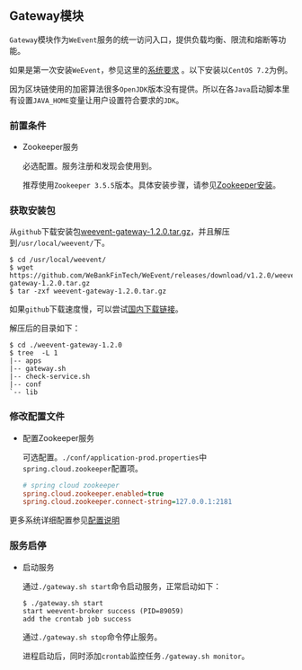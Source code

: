 ## Gateway模块

`Gateway`模块作为`WeEvent`服务的统一访问入口，提供负载均衡、限流和熔断等功能。

如果是第一次安装`WeEvent`，参见这里的[系统要求](../environment.html) 。以下安装以`CentOS 7.2`为例。

因为区块链使用的加密算法很多`OpenJDK`版本没有提供。所以在各`Java`启动脚本里有设置`JAVA_HOME`变量让用户设置符合要求的`JDK`。

### 前置条件

- Zookeeper服务

  必选配置。服务注册和发现会使用到。

  推荐使用`Zookeeper 3.5.5`版本。具体安装步骤，请参见[Zookeeper安装](http://zookeeper.apache.org/doc/r3.4.13/zookeeperStarted.html)。


### 获取安装包

从`github`下载安装包[weevent-gateway-1.2.0.tar.gz](https://github.com/WeBankFinTech/WeEvent/releases/download/v1.2.0/weevent-gateway-1.2.0.tar.gz)，并且解压到`/usr/local/weevent/`下。

``` shell
$ cd /usr/local/weevent/
$ wget https://github.com/WeBankFinTech/WeEvent/releases/download/v1.2.0/weevent-gateway-1.2.0.tar.gz
$ tar -zxf weevent-gateway-1.2.0.tar.gz
```
如果`github`下载速度慢，可以尝试[国内下载链接](https://www.fisco.com.cn/cdn/weevent/download/releases/v1.2.0/weevent-gateway-1.2.0.tar.gz)。

解压后的目录如下：

```
$ cd ./weevent-gateway-1.2.0
$ tree  -L 1
|-- apps
|-- gateway.sh
|-- check-service.sh
|-- conf
`-- lib
```

### 修改配置文件

- 配置Zookeeper服务

  可选配置。`./conf/application-prod.properties`中`spring.cloud.zookeeper`配置项。
  
  ```ini
  # spring cloud zookeeper
  spring.cloud.zookeeper.enabled=true
  spring.cloud.zookeeper.connect-string=127.0.0.1:2181
  ```
  


更多系统详细配置参见[配置说明](../property.html)

### 服务启停

- 启动服务

  通过`./gateway.sh start`命令启动服务，正常启动如下：

  ```shell
  $ ./gateway.sh start
  start weevent-broker success (PID=89059)
  add the crontab job success
  ```

  通过`./gateway.sh stop`命令停止服务。

  进程启动后，同时添加`crontab`监控任务`./gateway.sh monitor`。

